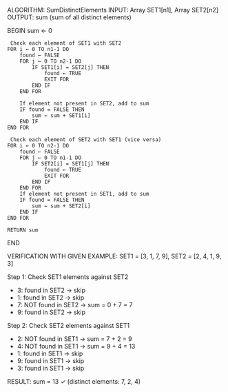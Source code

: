 
ALGORITHM: SumDistinctElements
INPUT: Array SET1[n1], Array SET2[n2]
OUTPUT: sum (sum of all distinct elements)

BEGIN
    sum ← 0
    
     Check each element of SET1 with SET2
    FOR i ← 0 TO n1-1 DO
        found ← FALSE
        FOR j ← 0 TO n2-1 DO
            IF SET1[i] = SET2[j] THEN
                found ← TRUE
                EXIT FOR
            END IF
        END FOR

        If element not present in SET2, add to sum
        IF found = FALSE THEN
            sum ← sum + SET1[i]
        END IF
    END FOR
    
     Check each element of SET2 with SET1 (vice versa)
    FOR i ← 0 TO n2-1 DO
        found ← FALSE
        FOR j ← 0 TO n1-1 DO
            IF SET2[i] = SET1[j] THEN
                found ← TRUE
                EXIT FOR
            END IF
        END FOR
        If element not present in SET1, add to sum
        IF found = FALSE THEN
            sum ← sum + SET2[i]
        END IF
    END FOR
    
    RETURN sum
END

VERIFICATION WITH GIVEN EXAMPLE:
SET1 = [3, 1, 7, 9], SET2 = [2, 4, 1, 9, 3]

Step 1: Check SET1 elements against SET2
- 3: found in SET2 → skip
- 1: found in SET2 → skip  
- 7: NOT found in SET2 → sum = 0 + 7 = 7
- 9: found in SET2 → skip

Step 2: Check SET2 elements against SET1
- 2: NOT found in SET1 → sum = 7 + 2 = 9
- 4: NOT found in SET1 → sum = 9 + 4 = 13
- 1: found in SET1 → skip
- 9: found in SET1 → skip
- 3: found in SET1 → skip

RESULT: sum = 13 ✓ (distinct elements: 7, 2, 4)
